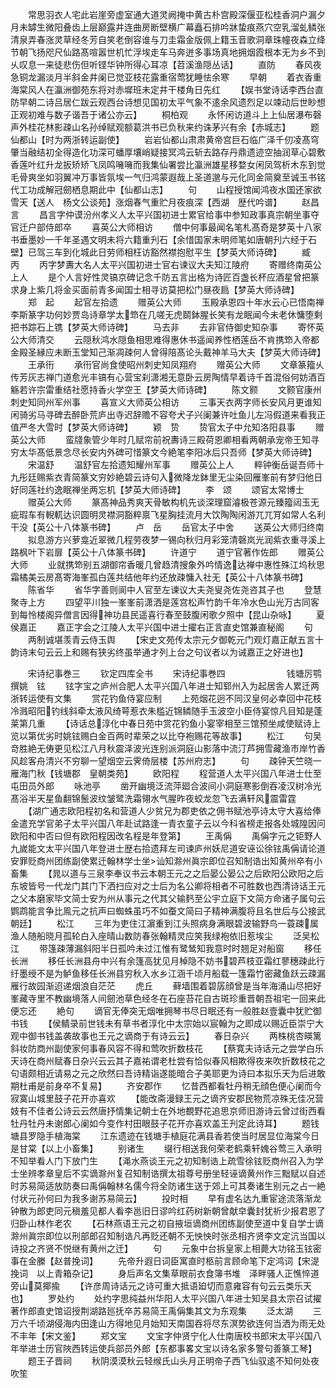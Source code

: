 <!-- { "loadSidebar": true } -->
　　常思羽衣人宅此岩崖旁虚室通大道灵阙掩中黄古朴宫殿深偃亚松桂香洞户漏夕月未罅生微阳叠齿上层巅露井连曲房断壁横广幕矗石排吟牀蛰痕燕穴空乳溜虬鳞张清泉弄春涨灵草经冬芳自笑老倒容谁与刀圭霜金版佩上籍玉音歌洞章珠幢夜森立绛节朝飞扬咫尺仙路髙喧嚣世机忙浮埃走车马奔迸多事场真地拥烟霞根本无为乡不到乆叹息一来徒悲伤但听铿华钟所得心耳凉【苕溪渔隠丛话】
　　直防
　　春风夜急铜龙漏淡月半斜金井阑已觉亚枝花露重宿莺犹睡怯余寒
　　早朝
　　着衣香重海棠风人在瀛洲御苑东将对赤墀班未定井干楼角日先红
　　【娱书堂诗话李西台直防早朝二诗吕居仁跋云观西台诗想见国初太平气象不逺余风遗烈足以竦动后世眇想正观初难与数子谐吾于诸公亦云】
　　桐柏观
　　永怀闲访道斗上上仙居瀑布磬声外桂花林影疎山名孙绰赋观额葛洪书已负秋来约诛茅兴有余【赤城志】
　　题仙都山【时为两浙转运副使】
　　岩岩仙都山肃肃黄帝宫巨石临广泽千仞凌髙穹肇当融结初全得造化功深可蟠厚壤峭疑接冥鸿云斩去路存丹鼎遗迹空抽润草心碧敷香莲叶红升龙扳矫矫飞凤鸣噰噰而我集仙署尝比瀛洲雄星移婺女闲凤驾析木东到觉毛骨爽坐如羽翼冲万事皆氛埃一气归鸿蒙遐哉上圣道邈与元化同金简奠至诚玉书铭代工功成解冠劒栖息期此中【仙都山志】
　　句
　　山程授馆闻鸿夜水国还家欲雪天【送人　杨文公谈苑】涨烟春气重贮月夜痕深【西湖　歴代吟谱】
　　赵昌言
　　昌言字仲谟汾州孝义人太平兴国初进士累官给事中参知政事真宗朝坐事夺官迁户部侍郎卒
　　喜英公大师相访
　　僧中何事最闻名笔札髙奇是梦英十八家书垂墨妙一千年圣遇文明未将六籍重刋石【余惜国家未明师笔如唐朝刋六经于石壁】已驾三车到化城此日劳师相枉访豁然襟抱慰平生【梦英大师诗碑】
　　臧　丙
　　丙字梦夀大名人太平兴国初进士官右谏议大夫知江陵府
　　寄赠终南英公上人
　　是个人言好性灵镐京碑记念千防五言出格为诗匠百盏长杯应酒星曾把篆求身上紫几将金买面前青多闻国士相寻访莫把松门昼夜扃【梦英大师诗碑】
　　郑　起
　　起官左拾遗
　　赠英公大师
　　玉殿承恩四十年水云心已悟南禅李斯篆字功何妙贾岛诗章学太笻在几嗟无虎鬬鉢腥长笑有龙眠闻今未老休慵堕剩把书踪石上镌【梦英大师诗碑】
　　马去非
　　去非官侍御史知杂事
　　寄怀英公大师清交
　　云隠秋鸿水隠鱼相思难得惠休书遥闻养性栖莲岳不肯携笻入帝都金殿圣縁应未断玉堂知己渐凋疎何人曾得陪髙论头戴神羊马大夫【梦英大师诗碑】
　　王承衎
　　承衎官尚食使昭州刺史知凤翔府
　　赠英公大师
　　文章篆籀乆传芳灰志禅门道愈光丰镐有心营宝刹潇湘无意卧云房陶情早着诗千首混俗何妨酒百觞若许宗雷重结社愿持香火学空王【梦英大师诗碑】
　　陈文颢
　　文颢官康州刺史知同州军州事
　　喜宣义大师英公相访
　　三事天衣两字师长安风月更谁知闲骑劣马寻碑去醉卧荒庐出寺迟辞赡不容夸犬子兴阑兼许吐鱼儿左冯假道来看我正值严冬大雪时【梦英大师诗碑】
　　颖　贽
　　贽官太子中允知洛阳县事
　　赠英公大师
　　蛮牋象管少年时几赋帘前祝夀诗三殿荷恩卿相看两朝承宠帝王知寻穷太华髙低景念尽长安内外碑可惜篆文今絶笔李阳冰后只吾师【梦英大师诗碑】
　　宋温舒
　　温舒官左拾遗知耀州军事
　　赠英公上人
　　粹钟衡岳诞吾师十九彤廷赐紫衣青简篆文穷妙絶碧云诗句入微降龙鉢里无尘染回雁峯前有梦归他日好同莲社约逸眠禅坐两忘机【梦英大师诗碑】
　　李　颂
　　颂官太常博士
　　赠英公大师
　　篆髙神品秀爽天骨敏构机先谈深理窟濬极苍源元臻籀闼玉无疵瑕车有輗軏达识圆明灵襟洞豁粹禀飞星胸挂流月大饮陶陶闲游兀兀肎如常人名利干没【英公十八体篆书碑】
　　卢　岳
　　岳官太子中舍
　　送英公大师归终南
　　拟息游方兴萝龛近翠微几程劳夜梦一锡向秋归月彩笼清磬岚光润紫衣重寻溪上路枫叶下岩扉【英公十八体篆书碑】
　　许道宁
　　道宁官著作佐郎
　　赠英公大师
　　业就携笻别五湖御帘香暖几曾趋清搜象外吟情逸达禅中惠性殊江坞秋思霜橘美云房髙寄海峯孤白莲共结他年约还放疎慵入社无【英公十八体篆书碑】
　　陈省华
　　省华字善则阆中人官至左谏议大夫尧叟尧佐尧咨其子也
　　登慧聚寺上方
　　四望平川独一峯峯前潇洒是莲宫松声竹韵千年冷水色山光万古同客到每怜楼阁异僧言因得神功县民遥喜行春至鼓腹闲歌夕照中【昆山杂咏】
　　夏侯嘉正
　　嘉正字会之江陵人太平兴国中进士擢右正言直史馆兼直秘阁
　　句
　　两制诚堪羡青云侍玉舆
　　【宋史文苑传太宗元夕御乾元门观灯嘉正献五言十韵诗末句云云上和赐有狭劣终虽举通才列上台之句议者以为诫嘉正之好进也】










　　宋诗纪事巻三
　　钦定四库全书
　　宋诗纪事巻四　　　　　　　钱塘厉鹗撰姚　铉
　　铉字宝之庐州合肥人太平兴国八年进士知郓州入为起居舎人累迁两浙转运使有文集
　　赏花钓鱼侍宴应制
　　上苑烟花迥不同汉皇何必幸回中花枝冷溅昭阳钓线斜牵太液风绮萼惹衣朱槛近锦鳞随手玉波空小臣侍宴惊凡目知是蓬莱第几重
　　【诗话总淳化中春日苑中赏花钓鱼小宴宰相至三馆预坐咸使赋诗上览以第优劣时姚铉赐白金百两时辈荣之以比夺袍赐花等故事】
　　松江
　　句吴竒胜絶无俦更见松江八月秋震泽波光连别派洞庭山影落中流汀芦拥雪藏渔市岸竹香风趁客舟清兴不穷聊一望烟空云霁倚层楼【苏州府志】
　　句
　　疎钟天竺晓一雁海门秋【钱塘郡　皇朝类苑】
　　欧阳程
　　程营道人太平兴国八年进士仕至屯田员外郎
　　咏池亭
　　凿开幽境泛流萍廻合波间小洞庭寒影倒吞凌汉树冷光髙浴半天星鱼翻锦鬛波纹皱鹭洗霜翎水气腥昨夜蛟龙忽飞去满轩风震雷霆
　　【湖广通志欧阳程初名和营道人少贫兄为郡吏依之佣书赋池亭诗太守大喜给俸金遣充学官弟子太平兴国八年赴试路逢一青衣童子云以今科省榜走报各处城隍因问欧阳和中否曰但有欧阳程因改名程是年登第】
　　王禹偁
　　禹偁字元之钜野人九嵗能文太平兴国八年登进士歴右拾遗拜左司谏庐州妖尼道安诬讼徐铉禹偁请论道安罪贬商州团练副使累迁翰林学士坐讪知滁州眞宗即位召知制诰出知黄州卒有小畜集
　　【晁以道与三泉李奉议书云本朝王元之之后晏公晏公之后欧阳公欧阳之后东坡皆号一代龙门其门下洒扫应对之士后为名公卿将相者不可胜数也西清诗话王元之父本磨家毕文简士安为州从事元之代其父输麫至公宇立庭下文简方命诸子属句云鹦鹉能言争比鳯元之抗声曰蜘蛛虽巧不如蚕文简曰子精神满腹将且名世后与公接武朝廷】
　　松江
　　三年为吏住江濵重到江头照病身满眼碧波输野鸟一蓑疎属渔人随船晓月孤轮白入座晴山数防春张翰精灵应笑我绿袍依旧惹埃尘
　　泛吴松江
　　带篷疎薄漏斜阳半日孤吟未过江惟有鹭鸶知我意时时翘足对船窗
　　移任长洲
　　移任长洲县舟中兴有余篷高犹见月棹隐不妨书碧芦枝亚霜红蓼穗疎此行纡墨绶不是为鲈鱼移任长洲县穷秋入水乡江涵千顷月船载一篷霜竹密藏鱼跃云疎漏雁行故园渐迢递烟浪自茫茫
　　虎丘
　　藓墙围着碧孱顔曾是当年海涌山尽把好峯藏寺里不教幽境落人间劒池草色经冬在石座苔花自古斑珍重晋朝吾祖宅一回来此便忘还
　　絶句
　　谪官无俸突无烟唯拥琴书尽日眠还有一般胜赵壹囊中犹贮御书钱
　　【侯鲭录前世钱未有草书者淳化中太宗始以宸翰为之即成以赐近臣崇宁大观中御书钱盖袭故事也王元之谪商于有诗云云】
　　春日杂兴
　　两株桃杏暎篱斜妆防商州副使家何事春风容不得和莺吹折数枝花
　　【蔡寛夫诗话元之尝学白乐天诗在商州赋春日杂兴云云其子嘉祐谓老杜尝有恰似春风相欺得夜来吹折数枝花之句语颇相近请易之元之欣然曰吾诗精诣遂能暗合子美耶更为诗曰本拟乐天为后进敢期杜甫是前身卒不复易】
　　齐安郡作
　　忆昔西都看牡丹稍无顔色便心阑而今寂寞山城里鼓子花开亦喜欢
　　【能改斋漫録王元之谪齐安郡民物荒凉殊无佳况营妓有不佳者公诗云云然唐抒情集记朝士在外地覩野花追思京师旧游诗云曾过街西看牡丹牡丹未谢郎心阑如今变作村田眼鼓子花开亦喜欢盖王刋定此诗耳】
　　题钱塘县罗隐手植海棠
　　江东遗迹在钱塘手植庭花满县香若使当时居显位海棠今日是甘棠【以上小畜集】
　　别诸生
　　缀行相送我何荣老鹤乘轩媿谷莺三入承明不知举看人门下放门生
　　【渑水燕谈王元之初知制诰上疏雪徐铉贬商州召入为学士坐辨孝章皇后不实谪滁州复召知制诰撰太祖尊号册坐轻诬谪黄州作三黜赋以自述时苏易简适放防奏曰禹偁翰林名儒今将全防诸生送于郊上可其奏诸生别元之占一絶付状元孙何曰为我多谢苏易简云】
　　投时相
　　早有虚名达九重宦途流落渐龙钟散为郎吏同元稹羞见都人看李邕旧日谬吟红药树新朝曾献皁囊封犹祈少报君恩了归卧山林作老农
　　【石林燕语王元之初自掖垣谪商州团练副使至道中复自学士谪滁州眞宗即位以刑部郎召知制诰凡再贬还朝不无怏怏时张丞相齐贤李文定沆当国以诗投之齐贤不悦继有黄州之迁】
　　句
　　元象中台拆皇家上相薨大功铭玉铉密事在金縢【赵普挽词】
　　先帝升遐日词臣寓直时柩前言顾命笔下定鸿词【宋湜挽词　以上青箱杂记】
　　身后声名文集草眼前衣食簿书堆　泽畔骚人正憔悴道旁山莫揶揄
　　【许彦周诗话元之诗可重大抵语廹切而意雍容有句云云类乐天也】
　　罗处约
　　处约字思纯益州华阳人太平兴国八年进士知吴县太宗召试擢著作郎直史馆诏授荆湖路廵抚卒苏易简王禹偁集其文为东观集
　　泛太湖
　　三万六千顷湖侵海内田逢山方得地见月始知天南国吞将尽东溟势欲连何当洒为雨无处不丰年【宋文鉴】
　　郑文宝
　　文宝字仲贤宁化人仕南唐校书郎宋太平兴国八年举进士历官陜西转运使兵部员外郎【东都事畧文宝以诗名家多警句善篆工琴】
　　题王子晋祠
　　秋阴漠漠秋云轻缑氏山头月正明帝子西飞仙驭逺不知何处夜吹笙
